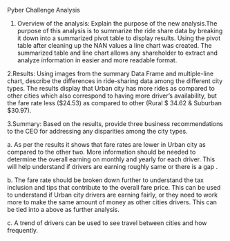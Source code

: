 Pyber Challenge Analysis

1. Overview of the analysis: Explain the purpose of the new analysis.The purpose of this analysis is to summarize the ride share data by breaking it down into a      summarized pivot table to display results. Using the pivot table after cleaning up     the NAN values a line chart was created. The summarized table and line chart allows any shareholder to extract and analyze information in easier and more readable format. 

2.Results: Using images from the summary Data Frame and multiple-line chart, describe the differences in ride-sharing data among the different city types.
The results display that Urban city has more rides as compared to other cities which also correspond to having more driver’s availability, but the fare rate less ($24.53) as compared to other (Rural $ 34.62 & Suburban $30.97). 

3.Summary: Based on the results, provide three business recommendations to the CEO for addressing any disparities among the city types.

a. As per the results it shows that fare rates are lower in Urban city as compared to the other two. More information should be needed to determine the overall earning on monthly and yearly for each driver. This will help understand if drivers are earning roughly same or there is a gap .

b. The fare rate should be broken down further to understand the tax inclusion and tips that contribute to the overall fare price. This can be used to understand if Urban city drivers are earning fairly, or they need to work more to make the same amount of money as other  cities drivers. This can be tied into a above as further analysis. 

c. A trend of drivers can be used to see travel between cities and how frequently.



